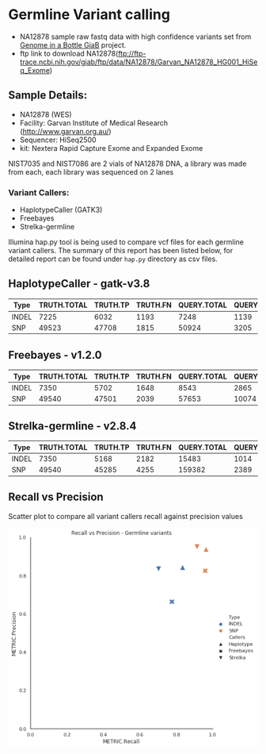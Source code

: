 # Germline Variant calling

- NA12878 sample raw fastq data with high confidence variants set from [Genome in a Bottle GiaB](https://www.nist.gov/programs-projects/genome-bottle) project. 
- ftp link to download NA12878(ftp://ftp-trace.ncbi.nih.gov/giab/ftp/data/NA12878/Garvan_NA12878_HG001_HiSeq_Exome)

## Sample Details:
- NA12878 (WES)
- Facility: Garvan Institute of Medical Research (http://www.garvan.org.au/)
- Sequencer: HiSeq2500
- kit: Nextera Rapid Capture Exome and Expanded Exome

NIST7035 and NIST7086 are 2 vials of NA12878 DNA, a library was made from each, each library was sequenced on 2 lanes

### Variant Callers:

* HaplotypeCaller (GATK3)
* Freebayes
* Strelka-germline 

Illumina hap.py tool is being used to compare vcf files for each germline variant callers. The summary of this report has been listed below, for detailed report can be found under `hap.py` directory as csv files.


## HaplotypeCaller - gatk-v3.8

| Type  | TRUTH.TOTAL | TRUTH.TP | TRUTH.FN | QUERY.TOTAL | QUERY.FP | QUERY.UNK | METRIC.Recall | METRIC.Precision | METRIC.Frac_NA | METRIC.F1_Score |
| ----- | ----------- | -------- | -------- | ----------- | -------- | --------- | ------------- | ---------------- | -------------- | --------------- |
| INDEL | 7225        | 6032     | 1193     | 7248        | 1139     | 7         | 0.834879      | 0.842701         | 0.000966       | 0.838772        |
| SNP   | 49523       | 47708    | 1815     | 50924       | 3205     | 0         | 0.96335       | 0.937063         | 0              | 0.950025        |


## Freebayes - v1.2.0

| Type  | TRUTH.TOTAL | TRUTH.TP | TRUTH.FN | QUERY.TOTAL | QUERY.FP | QUERY.UNK | METRIC.Recall | METRIC.Precision | METRIC.Frac_NA | METRIC.F1_Score |
| ----- | ----------- | -------- | -------- | ----------- | -------- | --------- | ------------- | ---------------- | -------------- | --------------- |
| INDEL | 7350        | 5702     | 1648     | 8543        | 2865     | 33        | 0.775782      | 0.663337         | 0.003863       | 0.715167        |
| SNP   | 49540       | 47501    | 2039     | 57653       | 10074    | 17        | 0.958841      | 0.825213         | 0.000295       | 0.887023        |


## Strelka-germline - v2.8.4
| Type  | TRUTH.TOTAL | TRUTH.TP | TRUTH.FN | QUERY.TOTAL | QUERY.FP | QUERY.UNK | METRIC.Recall | METRIC.Precision | METRIC.Frac_NA | METRIC.F1_Score |
| ----- | ----------- | -------- | -------- | ----------- | -------- | --------- | ------------- | ---------------- | -------------- | --------------- |
| INDEL | 7350        | 5168     | 2182     | 15483       | 1014     | 9340      | 0.703129      | 0.834934         | 0.603242       | 0.763384        |
| SNP   | 49540       | 45285    | 4255     | 159382      | 2389     | 111657    | 0.91411       | 0.949942         | 0.700562       | 0.931682        |


## Recall vs Precision

Scatter plot to compare all variant callers recall against precision values

![Recall vs Precision](scatter_plot.png)


